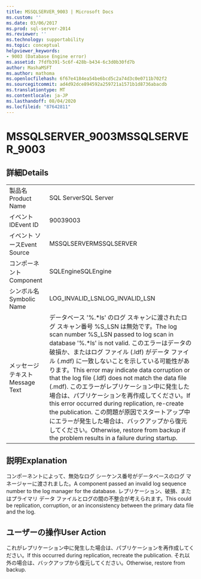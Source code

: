 ```yaml
---
title: MSSQLSERVER_9003 | Microsoft Docs
ms.custom: ''
ms.date: 03/06/2017
ms.prod: sql-server-2014
ms.reviewer: ''
ms.technology: supportability
ms.topic: conceptual
helpviewer_keywords:
- 9003 (Database Engine error)
ms.assetid: 7fdfb391-5c6f-428b-b434-6c3d0b30fd7b
author: MashaMSFT
ms.author: mathoma
ms.openlocfilehash: 6f67e4184ea54be6bcd5c2a74d3c0e0711b702f2
ms.sourcegitcommit: ad4d92dce894592a259721a1571b1d8736abacdb
ms.translationtype: MT
ms.contentlocale: ja-JP
ms.lasthandoff: 08/04/2020
ms.locfileid: "87642811"
---
```

# <a name="mssqlserver_9003"></a><span data-ttu-id="6a828-102">MSSQLSERVER_9003</span><span class="sxs-lookup"><span data-stu-id="6a828-102">MSSQLSERVER_9003</span></span>
    
## <a name="details"></a><span data-ttu-id="6a828-103">詳細</span><span class="sxs-lookup"><span data-stu-id="6a828-103">Details</span></span>  
  
|||  
|-|-|  
|<span data-ttu-id="6a828-104">製品名</span><span class="sxs-lookup"><span data-stu-id="6a828-104">Product Name</span></span>|<span data-ttu-id="6a828-105">SQL Server</span><span class="sxs-lookup"><span data-stu-id="6a828-105">SQL Server</span></span>|  
|<span data-ttu-id="6a828-106">イベント ID</span><span class="sxs-lookup"><span data-stu-id="6a828-106">Event ID</span></span>|<span data-ttu-id="6a828-107">9003</span><span class="sxs-lookup"><span data-stu-id="6a828-107">9003</span></span>|  
|<span data-ttu-id="6a828-108">イベント ソース</span><span class="sxs-lookup"><span data-stu-id="6a828-108">Event Source</span></span>|<span data-ttu-id="6a828-109">MSSQLSERVER</span><span class="sxs-lookup"><span data-stu-id="6a828-109">MSSQLSERVER</span></span>|  
|<span data-ttu-id="6a828-110">コンポーネント</span><span class="sxs-lookup"><span data-stu-id="6a828-110">Component</span></span>|<span data-ttu-id="6a828-111">SQLEngine</span><span class="sxs-lookup"><span data-stu-id="6a828-111">SQLEngine</span></span>|  
|<span data-ttu-id="6a828-112">シンボル名</span><span class="sxs-lookup"><span data-stu-id="6a828-112">Symbolic Name</span></span>|<span data-ttu-id="6a828-113">LOG_INVALID_LSN</span><span class="sxs-lookup"><span data-stu-id="6a828-113">LOG_INVALID_LSN</span></span>|  
|<span data-ttu-id="6a828-114">メッセージ テキスト</span><span class="sxs-lookup"><span data-stu-id="6a828-114">Message Text</span></span>|<span data-ttu-id="6a828-115">データベース '%.\*ls' のログ スキャンに渡されたログ スキャン番号 %S_LSN は無効です。</span><span class="sxs-lookup"><span data-stu-id="6a828-115">The log scan number %S_LSN passed to log scan in database '%.\*ls' is not valid.</span></span> <span data-ttu-id="6a828-116">このエラーはデータの破損か、またはログ ファイル (.ldf) がデータ ファイル (.mdf) に一致しないことを示している可能性があります。</span><span class="sxs-lookup"><span data-stu-id="6a828-116">This error may indicate data corruption or that the log file (.ldf) does not match the data file (.mdf).</span></span> <span data-ttu-id="6a828-117">このエラーがレプリケーション中に発生した場合は、パブリケーションを再作成してください。</span><span class="sxs-lookup"><span data-stu-id="6a828-117">If this error occurred during replication, re-create the publication.</span></span> <span data-ttu-id="6a828-118">この問題が原因でスタートアップ中にエラーが発生した場合は、バックアップから復元してください。</span><span class="sxs-lookup"><span data-stu-id="6a828-118">Otherwise, restore from backup if the problem results in a failure during startup.</span></span>|  
  
## <a name="explanation"></a><span data-ttu-id="6a828-119">説明</span><span class="sxs-lookup"><span data-stu-id="6a828-119">Explanation</span></span>  
 <span data-ttu-id="6a828-120">コンポーネントによって、無効なログ シーケンス番号がデータベースのログ マネージャーに渡されました。</span><span class="sxs-lookup"><span data-stu-id="6a828-120">A component passed an invalid log sequence number to the log manager for the database.</span></span> <span data-ttu-id="6a828-121">レプリケーション、破損、またはプライマリ データ ファイルとログの間の不整合が考えられます。</span><span class="sxs-lookup"><span data-stu-id="6a828-121">This could be replication, corruption, or an inconsistency between the primary data file and the log.</span></span>  
  
## <a name="user-action"></a><span data-ttu-id="6a828-122">ユーザーの操作</span><span class="sxs-lookup"><span data-stu-id="6a828-122">User Action</span></span>  
 <span data-ttu-id="6a828-123">これがレプリケーション中に発生した場合は、パブリケーションを再作成してください。</span><span class="sxs-lookup"><span data-stu-id="6a828-123">If this occurred during replication, recreate the publication.</span></span> <span data-ttu-id="6a828-124">それ以外の場合は、バックアップから復元してください。</span><span class="sxs-lookup"><span data-stu-id="6a828-124">Otherwise, restore from backup.</span></span>  
  
  

